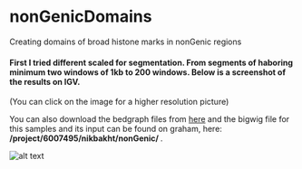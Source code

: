 # nonGenicDomains
Creating domains of broad histone marks in nonGenic regions

#### First I tried different scaled for segmentation. From segments of haboring minimum two windows of 1kb to 200 windows. Below is a screenshot of the results on IGV.
(You can click on the image for a higher resolution picture)

You can also download the bedgraph files from <a href="http://nikleotide.com/wp-content/uploads//2018/04/different_scales.zip">here</a> and the bigwig file for this samples and its input can be found on graham, here: <b> /project/6007495/nikbakht/nonGenic/ </b>. <p>

![alt text](http://nikleotide.com/wp-content/uploads//2018/04/igv_snapshot.png)

